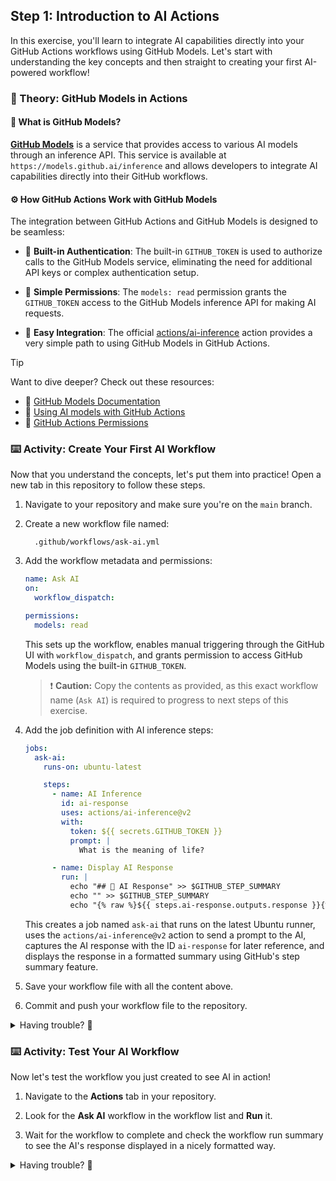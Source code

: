 ## Step 1: Introduction to AI Actions

In this exercise, you'll learn to integrate AI capabilities directly into your GitHub Actions workflows using GitHub Models. Let's start with understanding the key concepts and then straight to creating your first AI-powered workflow!

### 📖 Theory: GitHub Models in Actions

#### 🤖 What is GitHub Models?

**[GitHub Models](https://docs.github.com/github-models)** is a service that provides access to various AI models through an inference API. This service is available at `https://models.github.ai/inference` and allows developers to integrate AI capabilities directly into their GitHub workflows.

#### ⚙️ How GitHub Actions Work with GitHub Models

The integration between GitHub Actions and GitHub Models is designed to be seamless:

- 🔑 **Built-in Authentication**: The built-in `GITHUB_TOKEN` is used to authorize calls to the GitHub Models service, eliminating the need for additional API keys or complex authentication setup.

- 🔐 **Simple Permissions**: The `models: read` permission grants the `GITHUB_TOKEN` access to the GitHub Models inference API for making AI requests.

- 🎯 **Easy Integration**: The official [actions/ai-inference](https://github.com/actions/ai-inference) action provides a very simple path to using GitHub Models in GitHub Actions.

> [!TIP]
>
> Want to dive deeper? Check out these resources:
>
> - 📖 [GitHub Models Documentation](https://docs.github.com/en/github-models)
> - 🔗 [Using AI models with GitHub Actions](https://docs.github.com/en/github-models/use-github-models/integrating-ai-models-into-your-development-workflow#using-ai-models-with-github-actions)
> - 🔐 [GitHub Actions Permissions](https://docs.github.com/en/actions/tutorials/authenticate-with-github_token#modifying-the-permissions-for-the-github_token)

### ⌨️ Activity: Create Your First AI Workflow

Now that you understand the concepts, let's put them into practice! Open a new tab in this repository to follow these steps.

1. Navigate to your repository and make sure you're on the `main` branch.

1. Create a new workflow file named:
  
    ```text
      .github/workflows/ask-ai.yml
    ```

1. Add the workflow metadata and permissions:

   ```yaml
   name: Ask AI
   on:
     workflow_dispatch:

   permissions:
     models: read
   ```

   This sets up the workflow, enables manual triggering through the GitHub UI with `workflow_dispatch`, and grants permission to access GitHub Models using the built-in `GITHUB_TOKEN`.

   > ❗ **Caution:** Copy the contents as provided, as this exact workflow name (`Ask AI`) is required to progress to next steps of this exercise.


1. Add the job definition with AI inference steps:

   ```yaml
   jobs:
     ask-ai:
       runs-on: ubuntu-latest

       steps:
         - name: AI Inference
           id: ai-response
           uses: actions/ai-inference@v2
           with:
             token: ${{ secrets.GITHUB_TOKEN }}
             prompt: |
               What is the meaning of life?

         - name: Display AI Response
           run: |
             echo "## 🤖 AI Response" >> $GITHUB_STEP_SUMMARY
             echo "" >> $GITHUB_STEP_SUMMARY
             echo "{% raw %}${{ steps.ai-response.outputs.response }}{% endraw %}" >> $GITHUB_STEP_SUMMARY
   ```

   This creates a job named `ask-ai` that runs on the latest Ubuntu runner, uses the `actions/ai-inference@v2` action to send a prompt to the AI, captures the AI response with the ID `ai-response` for later reference, and displays the response in a formatted summary using GitHub's step summary feature.

1. Save your workflow file with all the content above.

1. Commit and push your workflow file to the repository.

<details>
<summary>Having trouble? 🤷</summary><br/>

- Make sure your workflow file is saved in the correct location: `.github/workflows/ask-ai.yml`
- Verify that the `models: read` permission is added at the workflow level (not job level)
- Check that you're using the correct action name: `actions/ai-inference@v2`
- If the workflow doesn't appear in the Actions tab after committing, try refreshing the page

</details>

### ⌨️ Activity: Test Your AI Workflow

Now let's test the workflow you just created to see AI in action!

1. Navigate to the **Actions** tab in your repository.

1. Look for the **Ask AI** workflow in the workflow list and **Run** it.

1. Wait for the workflow to complete and check the workflow run summary to see the AI's response displayed in a nicely formatted way.

<details>
<summary>Having trouble? 🤷</summary><br/>

- **Workflow fails to run**: Ensure you're on a repository where you have write permissions and that GitHub Actions are enabled
- **No AI response**: Make sure the `id: ai-response` is set on the AI Inference step and referenced correctly in the Display step
- **Permission errors**: Double-check that the `models: read` permission is properly configured in your workflow file
- **Action not found**: Verify you're using the exact action name: `actions/ai-inference@v2`

</details>
